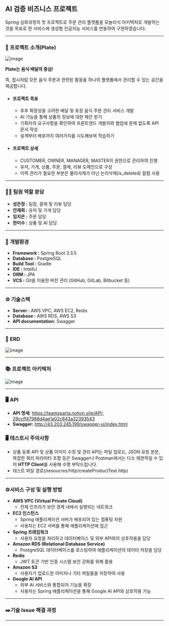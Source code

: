 ## AI 검증 비즈니스 프로젝트 ##
Spring 심화과정의 첫 프로젝트로 주문 관리 플랫폼을 모놀리식 아키텍처로 개발하는 것을 목표로 한 서비스에 생성형 인공지능 서비스를 연동하여 구현하였습니다.

----
### 📖 프로젝트 소개(Plate) ###
![image](https://github.com/user-attachments/assets/e765c67d-001c-41e1-a349-a1485323e853)

**Plate는 음식 배달의 중심!**

즉, 접시처럼 모든 음식 주문과 관련된 활동을 하나의 플랫폼에서 관리할 수 있는 공간을 제공합니다.
- #### 프로젝트 목표 ####
  - 추후 확장성을 고려한 배달 및 포장 음식 주문 관리 서비스 개발
  - AI 기능을 통해 상품의 정보에 대한 제안 받기
  - 기획자의 요구사항을 확인하여 프론트엔드 개발자와 협업에 문제 없도록 API 문서 작성
  - 설계부터 배포까지 여러가지를 시도해보며 학습하기
- #### 프로젝트 상세 ####
  - CUSTOMER, OWNER, MANAGER, MASTER의 권한으로 관리하여 진행
  - 유저, 가게, 상품, 주문, 결제, 리뷰 도메인으로 구성
  - 이력 관리가 필요한 부분은 물리삭제가 아닌 논리삭제(is_deleted) 컬럼 사용
----
### 👩‍💻 팀원 역할 분담 ###
 - **성은정 :** 팀장, 결제 및 리뷰 담당
 - **안재희 :** 유저 및 가게 담당
 - **임지은 :** 주문 담당
 - **한미수 :** 상품 및 AI 담당
----
### 🔧 개발환경 ###
- **Framework  :** Spring Boot 3.3.5
- **Database :** PostgreSQL
- **Build Tool :** Gradle
- **IDE :** IntelliJ
- **ORM :** JPA
- **VCS :** Git을 이용한 버전 관리 (GitHub, GitLab, Bitbucket 등)
----
### ⚙️ 기술스택 ###
- **Server :** AWS VPC, AWS EC2, Redis
- **Database :** AWS RDS, AWS S3
- **API documentation:** Swagger
----
### 📝 ERD ###
![image](https://github.com/user-attachments/assets/b185937c-f778-46b3-8c54-0b4abb0be860)

----
### 📚 프로젝트 아키텍처 ###
![image](https://github.com/user-attachments/assets/9ed1c358-0350-405b-a94f-c2c4a985158b)

----
### 🖥️ API ###
- **API 명세:** https://teamsparta.notion.site/API-29ccff47988d4ae1a02c643a32393543
- **Swagger:** http://43.203.245.199/swagger-ui/index.html
### 🖥️ 테스트시 주의사항 ###
- 상품 등록 API 및 상품 이미지 수정 및 관리 API는 파일 업로드, JSON 요청 본문, 복잡한 쿼리 파라미터 조합 등은
  Swagger나 Postman에서는 다소 제한적일 수 있어 **HTTP Client**를 사용해 수행 부탁드립니다.
- 테스트 파일 경로(/resoucres/http/createProductTest.http)
----
### ⚙️서비스 구성 및 실행 방법 ###
- **AWS VPC (Virtual Private Cloud)**
  - 전체 인프라가 보안 경계 내에서 실행되는 네트워크
- **EC2 인스턴스**
  - Spring 애플리케이션 서버가 배포되어 있는 컴퓨팅 자원
  - 사용자는 EC2 서버를 통해 애플리케이션에 접근
- **Spring 프레임워크**
  - 사용자 요청을 처리하고 데이터베이스 및 외부 API와의 상호작용을 담당
- **Amazon RDS (Relational Database Service)**
  - PostgreSQL 데이터베이스를 호스팅하여 애플리케이션의 데이터 저장을 담당
- **Redis**
  - JWT 토큰 기반 인증 시스템 보안 강화를 위해 활용
- **Amazon S3**
  - 사용자가 업로드한 이미지나 기타 파일들을 저장하여 사용
- **Google AI API**
  - 외부 AI 서비스와 통합되어 기능을 확장
  - 사용자는 Spring 애플리케이션을 통해 Google AI API와 상호작용 가능
----
### ✒️기술 Issue 해결 과정 ###
----
